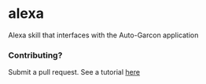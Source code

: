 # alexa
Alexa skill that interfaces with the Auto-Garcon application


### Contributing? 
 Submit a pull request. See a tutorial [here](https://zachmsorenson.github.io/tutorials/github)
